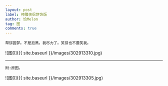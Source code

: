 ```yaml
---
layout: post
label: 神雕侠侣饼饰版
author: 恰Melon
tag: 图
comments: true
---
```


    帮饼圆梦。不是尬黑。我尽力了。笑饼也不要笑我。

![图0]({{ site.baseurl }}/images/302913310.jpg)

---

    附:原图。

![图0]({{ site.baseurl }}/images/302913305.jpg)
